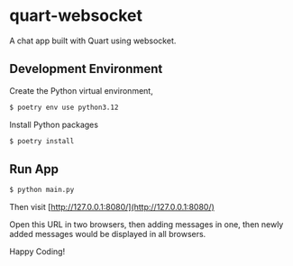 # quart-websocket

A chat app built with Quart using websocket.

## Development Environment

Create the Python virtual environment,
```bash
$ poetry env use python3.12
```

Install Python packages

```bash
$ poetry install
```


## Run App

```bash
$ python main.py
```

Then visit [http://127.0.0.1:8080/](http://127.0.0.1:8080/)


Open this URL in two browsers, then adding messages in one, 
then newly added messages would be displayed in all browsers.


Happy Coding!
